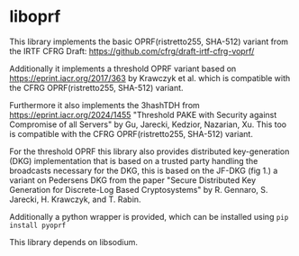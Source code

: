 # liboprf

This library implements the basic OPRF(ristretto255, SHA-512) variant
from the IRTF CFRG Draft: https://github.com/cfrg/draft-irtf-cfrg-voprf/

Additionally it implements a threshold OPRF variant based on
https://eprint.iacr.org/2017/363 by Krawczyk et al. which is
compatible with the CFRG OPRF(ristretto255, SHA-512) variant.

Furthermore it also implements the 3hashTDH from
https://eprint.iacr.org/2024/1455 "Threshold PAKE with Security
against Compromise of all Servers" by Gu, Jarecki, Kedzior, Nazarian,
Xu. This too is compatible with the CFRG OPRF(ristretto255, SHA-512)
variant.

For the threshold OPRF this library also provides distributed
key-generation (DKG) implementation that is based on a trusted
party handling the broadcasts necessary for the DKG, this is
based on the JF-DKG (fig 1.) a variant on Pedersens DKG from
the paper "Secure Distributed Key Generation for Discrete-Log
Based Cryptosystems" by R. Gennaro, S. Jarecki, H. Krawczyk,
and T. Rabin.

Additionally a python wrapper is provided, which can be installed
using `pip install pyoprf`

This library depends on libsodium.
